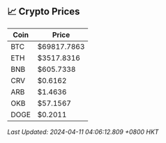 ## 📈 Crypto Prices

| Coin | Price |
| ---- | ----- |
| BTC | $69817.7863 |
| ETH | $3517.8316 |
| BNB | $605.7338 |
| CRV | $0.6162 |
| ARB | $1.4636 |
| OKB | $57.1567 |
| DOGE | $0.2011 |

_Last Updated: 2024-04-11 04:06:12.809 +0800 HKT_